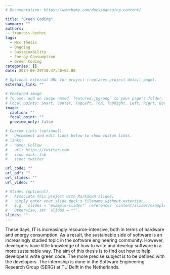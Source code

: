```yaml
---
# Documentation: https://wowchemy.com/docs/managing-content/

title: "Green Coding"
summary: ""
authors:
 - francois-bechet
tags: 
  - Msc Thesis
  - Ongoing
  - Sustainability
  - Energy Consumption
  - Green Coding
categories: []
date: 2024-09-29T10:47:40+02:00

# Optional external URL for project (replaces project detail page).
external_link: ""

# Featured image
# To use, add an image named `featured.jpg/png` to your page's folder.
# Focal points: Smart, Center, TopLeft, Top, TopRight, Left, Right, BottomLeft, Bottom, BottomRight.
image:
  caption: ""
  focal_point: ""
  preview_only: false

# Custom links (optional).
#   Uncomment and edit lines below to show custom links.
# links:
# - name: Follow
#   url: https://twitter.com
#   icon_pack: fab
#   icon: twitter

url_code: ""
url_pdf: ""
url_slides: ""
url_video: ""

# Slides (optional).
#   Associate this project with Markdown slides.
#   Simply enter your slide deck's filename without extension.
#   E.g. `slides = "example-slides"` references `content/slides/example-slides.md`.
#   Otherwise, set `slides = ""`.
slides: ""
---
```


These days, IT is increasingly resource-intensive, both in terms of hardware and energy consumption. As a result, the sustainable side of software is an increasingly studied topic in the software engineering community. However, developers have little knowledge of how to write and develop software in a more sustainable way. The aim of this thesis is to find out how to help developers write green code. The more precise subject is to be defined with the developers. The internship is done in the Software Engineering Research Group (SERG) at TU Delft in the Netherlands.

